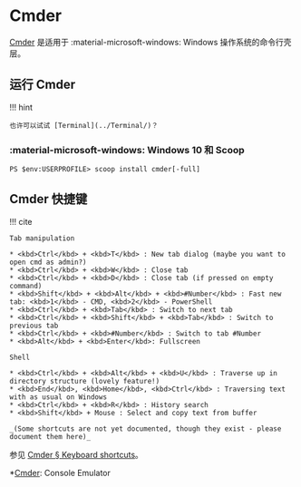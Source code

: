 # Cmder

[Cmder] 是适用于 :material-microsoft-windows: Windows 操作系统的命令行壳层。

## 运行 Cmder

!!! hint

    也许可以试试 [Terminal](../Terminal/)？

### :material-microsoft-windows: Windows 10 和 Scoop

``` ps1con
PS $env:USERPROFILE> scoop install cmder[-full]
```

## Cmder 快捷键

!!! cite

    Tab manipulation
    
    * <kbd>Ctrl</kbd> + <kbd>T</kbd> : New tab dialog (maybe you want to open cmd as admin?)
    * <kbd>Ctrl</kbd> + <kbd>W</kbd> : Close tab
    * <kbd>Ctrl</kbd> + <kbd>D</kbd> : Close tab (if pressed on empty command)
    * <kbd>Shift</kbd> + <kbd>Alt</kbd> + <kbd>#Number</kbd> : Fast new tab: <kbd>1</kbd> - CMD, <kbd>2</kbd> - PowerShell
    * <kbd>Ctrl</kbd> + <kbd>Tab</kbd> : Switch to next tab
    * <kbd>Ctrl</kbd> + <kbd>Shift</kbd> + <kbd>Tab</kbd> : Switch to previous tab
    * <kbd>Ctrl</kbd> + <kbd>#Number</kbd> : Switch to tab #Number
    * <kbd>Alt</kbd> + <kbd>Enter</kbd>: Fullscreen
    
    Shell
    
    * <kbd>Ctrl</kbd> + <kbd>Alt</kbd> + <kbd>U</kbd> : Traverse up in directory structure (lovely feature!)
    * <kbd>End</kbd>, <kbd>Home</kbd>, <kbd>Ctrl</kbd> : Traversing text with as usual on Windows
    * <kbd>Ctrl</kbd> + <kbd>R</kbd> : History search
    * <kbd>Shift</kbd> + Mouse : Select and copy text from buffer
    
    _(Some shortcuts are not yet documented, though they exist - please document them here)_

参见 [Cmder § Keyboard shortcuts](https://github.com/cmderdev/cmder/blob/master/README.md#keyboard-shortcuts)。

<!----------------------------------------------------------------------------->

[Cmder]: https://cmder.net/

*[Cmder]: Console Emulator
